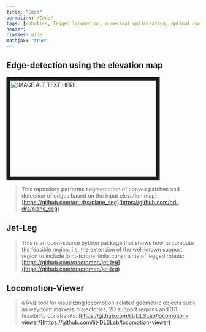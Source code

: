 ```yaml
---
title: "Code"
permalink: /Code/
tags: [robotics, legged locomotion, numerical optimization, optimal control, computer graphics]
header:
classes: wide
mathjax: "true"
---
```


## Edge-detection using the elevation map
<a href="https://youtu.be/YYs4lJ9t-Xo
" target="_blank"><img src="https://i.ytimg.com/vi/YYs4lJ9t-Xo/maxresdefault.jpg"
alt="IMAGE ALT TEXT HERE" width="380" height="250" border="10" /></a>
>  This repository performs segmentation of convex patches and detection of edges based on the input elevation map: [https://github.com/ori-drs/plane_seg](https://github.com/ori-drs/plane_seg)

## Jet-Leg

>  This is an open-source python package that shows how to compute the feasible region, i.e. the extension of the well known support region to include joint-torque limits constraints of legged robots: [https://github.com/orsoromeo/jet-leg](https://github.com/orsoromeo/jet-leg)

## Locomotion-Viewer

>  a Rviz tool for visualizing locomotion-related geometric objects such as waypoint markers, trajectories, 2D support regions and 3D feasibility constraints: [https://github.com/iit-DLSLab/locomotion-viewer/](https://github.com/iit-DLSLab/locomotion-viewer)


